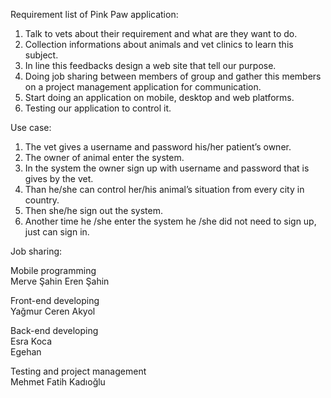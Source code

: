 

Requirement list of Pink Paw application:

1)	Talk to vets about their requirement and what are they want to do.
2)	Collection informations about animals and vet clinics to learn this subject.
3)	In line this feedbacks design a web site that tell our purpose.
4)	Doing job sharing between members of group and gather this members on a project management application for communication.
5)	Start doing an application on mobile, desktop and web platforms.
6)	Testing our application to control it.

                                                                                                                                                                                                                                                                                        

Use case:

1)	The vet gives a username and password his/her patient’s owner.
2)	The owner of animal enter the system.
3)	In the system the owner sign up with username and password that is gives by the vet.
4)	Than he/she can control her/his animal’s situation from every city in country.
5)  Then she/he sign out the system.
6)  Another time he /she enter the system he /she did not need to sign up, just can sign in.

                                                                                                                                                                                                                                                                                      


Job sharing:

Mobile programming      
Merve Şahin
Eren Şahin 

Front-end developing     
Yağmur Ceren Akyol

Back-end developing                                                                                                                      
Esra Koca                                                                                                                                
Egehan

Testing and project management                                                                                                         
Mehmet Fatih Kadıoğlu

